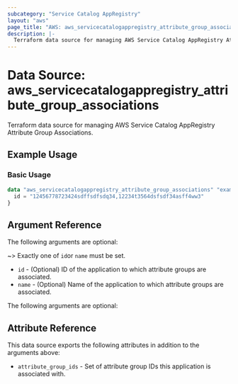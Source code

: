 ```yaml
---
subcategory: "Service Catalog AppRegistry"
layout: "aws"
page_title: "AWS: aws_servicecatalogappregistry_attribute_group_associations"
description: |-
  Terraform data source for managing AWS Service Catalog AppRegistry Attribute Group Associations.
---
```


# Data Source: aws_servicecatalogappregistry_attribute_group_associations

Terraform data source for managing AWS Service Catalog AppRegistry Attribute Group Associations.

## Example Usage

### Basic Usage

```terraform
data "aws_servicecatalogappregistry_attribute_group_associations" "example" {
  id = "12456778723424sdffsdfsdq34,12234t3564dsfsdf34asff4ww3"
}
```

## Argument Reference

The following arguments are optional:

~> Exactly one of `id`or `name` must be set.

* `id`   - (Optional) ID of the application to which attribute groups are associated.
* `name` - (Optional) Name of the application to which attribute groups are associated.

The following arguments are optional:

## Attribute Reference

This data source exports the following attributes in addition to the arguments above:

* `attribute_group_ids` - Set of attribute group IDs this application is associated with.
